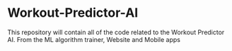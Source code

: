 # Workout-Predictor-AI
This repository will contain all of the code related to the Workout Predictor AI. From the ML algorithm trainer, Website and Mobile apps
